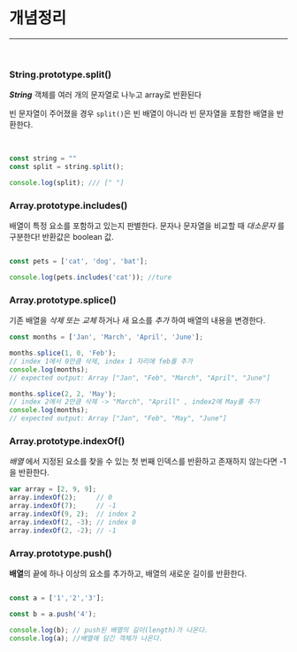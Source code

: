# 개념정리

---
<br>

### String.prototype.split()

***String*** 객체를 여러 개의 문자열로 나누고 array로 반환된다

빈 문자열이 주어졌을 경우 ```split()```은 빈 배열이 아니라 빈 문자열을 포함한 배열을 반환한다. 

<br>

```jsx
const string = ""
const split = string.split();

console.log(split); /// [" "]
```

### Array.prototype.includes()

배열이 특정 요소를 포함하고 있는지 판별한다.
문자나 문자열을 비교할 때 *대소문자* 를 구분한다!
반환값은 boolean 값.

```jsx

const pets = ['cat', 'dog', 'bat'];

console.log(pets.includes('cat')); //ture
```

### Array.prototype.splice()

기존 배열을 *삭제 또는 교체* 하거나 새 요소를 *추가* 하여 배열의 내용을 변경한다.

```jsx
const months = ['Jan', 'March', 'April', 'June'];

months.splice(1, 0, 'Feb');
// index 1에서 0만큼 삭제, index 1 자리에 feb를 추가
console.log(months);
// expected output: Array ["Jan", "Feb", "March", "April", "June"]

months.splice(2, 2, 'May');
// index 2에서 2만큼 삭제 -> "March", "Aprill" , index2에 May를 추가
console.log(months);
// expected output: Array ["Jan", "Feb", "May", "June"]

```

### Array.prototype.indexOf()

*배열* 에서 지정된 요소를 찾을 수 있는 첫 번째 인덱스를 반환하고 존재하지 않는다면 -1을 반환한다. 

```jsx
var array = [2, 9, 9];
array.indexOf(2);     // 0
array.indexOf(7);     // -1
array.indexOf(9, 2);  // index 2
array.indexOf(2, -3); // index 0
array.indexOf(2, -2); // -1 
```

### Array.prototype.push()

**배열**의 끝에 하나 이상의 요소를 추가하고, 배열의 새로운 길이를 반환한다.

```jsx

const a = ['1','2','3'];

const b = a.push('4');

console.log(b); // push된 배열의 길이(length)가 나온다.
console.log(a); //배열에 담긴 객체가 나온다.

```


